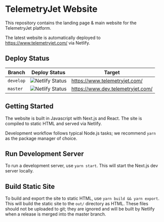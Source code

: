 # TelemetryJet Website

This repository contains the landing page & main website for the TelemetryJet platform.

The latest website is automatically deployed to https://www.telemetryjet.com/ via Netlify.

## Deploy Status

|Branch|Deploy Status|Target|
|------|-------------|------|
|`develop`|![Netlify Status](https://api.netlify.com/api/v1/badges/f5607e1f-2edd-4b31-bf52-f0972d7c3cb0/deploy-status)|https://www.telemetryjet.com/|
|`master`|![Netlify Status](https://api.netlify.com/api/v1/badges/98de982b-64cc-4ea3-9db4-4cba062fedfc/deploy-status)|https://www.dev.telemetryjet.com/|

## Getting Started

The website is built in Javascript with Next.js and React. The site is compiled to static HTML and served via Netlify.

Development workflow follows typical Node.js tasks; we recommend `yarn` as the package manager of choice.

## Run Development Server

To run a development server, use `yarn start`. This will start the Next.js dev server locally.

## Build Static Site

To build and export the site to static HTML, use `yarn build && yarn export`. This will build the static site to the `out/` directory as HTML. These files should not be uploaded to git; they are ignored and will be built by Netlify when a release is merged into the master branch. 